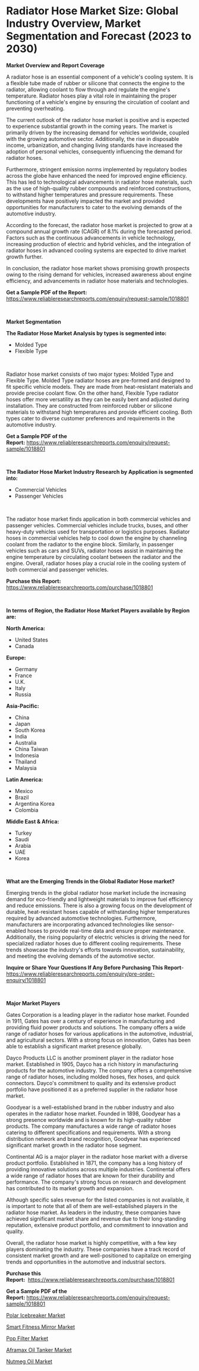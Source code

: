 <p><h1>Radiator Hose Market Size: Global Industry Overview, Market Segmentation and Forecast (2023 to 2030)</h1></p><p><strong>Market Overview and Report Coverage</strong></p>
<p><p>A radiator hose is an essential component of a vehicle's cooling system. It is a flexible tube made of rubber or silicone that connects the engine to the radiator, allowing coolant to flow through and regulate the engine's temperature. Radiator hoses play a vital role in maintaining the proper functioning of a vehicle's engine by ensuring the circulation of coolant and preventing overheating.</p><p>The current outlook of the radiator hose market is positive and is expected to experience substantial growth in the coming years. The market is primarily driven by the increasing demand for vehicles worldwide, coupled with the growing automotive sector. Additionally, the rise in disposable income, urbanization, and changing living standards have increased the adoption of personal vehicles, consequently influencing the demand for radiator hoses.</p><p>Furthermore, stringent emission norms implemented by regulatory bodies across the globe have enhanced the need for improved engine efficiency. This has led to technological advancements in radiator hose materials, such as the use of high-quality rubber compounds and reinforced constructions, to withstand higher temperatures and pressure requirements. These developments have positively impacted the market and provided opportunities for manufacturers to cater to the evolving demands of the automotive industry.</p><p>According to the forecast, the radiator hose market is projected to grow at a compound annual growth rate (CAGR) of 8.1% during the forecasted period. Factors such as the continuous advancements in vehicle technology, increasing production of electric and hybrid vehicles, and the integration of radiator hoses in advanced cooling systems are expected to drive market growth further.</p><p>In conclusion, the radiator hose market shows promising growth prospects owing to the rising demand for vehicles, increased awareness about engine efficiency, and advancements in radiator hose materials and technologies.</p></p>
<p><strong>Get a Sample PDF of the Report:</strong> <a href="https://www.reliableresearchreports.com/enquiry/request-sample/1018801">https://www.reliableresearchreports.com/enquiry/request-sample/1018801</a></p>
<p>&nbsp;</p>
<p><strong>Market Segmentation</strong></p>
<p><strong>The Radiator Hose Market Analysis by types is segmented into:</strong></p>
<p><ul><li>Molded Type</li><li>Flexible Type</li></ul></p>
<p>&nbsp;</p>
<p><p>Radiator hose market consists of two major types: Molded Type and Flexible Type. Molded Type radiator hoses are pre-formed and designed to fit specific vehicle models. They are made from heat-resistant materials and provide precise coolant flow. On the other hand, Flexible Type radiator hoses offer more versatility as they can be easily bent and adjusted during installation. They are constructed from reinforced rubber or silicone materials to withstand high temperatures and provide efficient cooling. Both types cater to diverse customer preferences and requirements in the automotive industry.</p></p>
<p><strong>Get a Sample PDF of the Report:</strong>&nbsp;<a href="https://www.reliableresearchreports.com/enquiry/request-sample/1018801">https://www.reliableresearchreports.com/enquiry/request-sample/1018801</a></p>
<p>&nbsp;</p>
<p><strong>The Radiator Hose Market Industry Research by Application is segmented into:</strong></p>
<p><ul><li>Commercial Vehicles</li><li>Passenger Vehicles</li></ul></p>
<p>&nbsp;</p>
<p><p>The radiator hose market finds application in both commercial vehicles and passenger vehicles. Commercial vehicles include trucks, buses, and other heavy-duty vehicles used for transportation or logistics purposes. Radiator hoses in commercial vehicles help to cool down the engine by channeling coolant from the radiator to the engine block. Similarly, in passenger vehicles such as cars and SUVs, radiator hoses assist in maintaining the engine temperature by circulating coolant between the radiator and the engine. Overall, radiator hoses play a crucial role in the cooling system of both commercial and passenger vehicles.</p></p>
<p><strong>Purchase this Report:</strong>&nbsp; <a href="https://www.reliableresearchreports.com/purchase/1018801">https://www.reliableresearchreports.com/purchase/1018801</a></p>
<p>&nbsp;</p>
<p><strong>In terms of Region, the Radiator Hose Market Players available by Region are:</strong></p>
<p>
    <p> <strong> North America: </strong>
        <ul>
            <li>United States</li>
            <li>Canada</li>
        </ul>
        </p> 
    <p> <strong> Europe: </strong>
        <ul>
            <li>Germany</li>
            <li>France</li>
            <li>U.K.</li>
            <li>Italy</li>
            <li>Russia</li>
        </ul>
        </p> 
    <p> <strong> Asia-Pacific: </strong>
        <ul>
            <li>China</li>
            <li>Japan</li>
            <li>South Korea</li>
            <li>India</li>
            <li>Australia</li>
            <li>China Taiwan</li>
            <li>Indonesia</li>
            <li>Thailand</li>
            <li>Malaysia</li>
        </ul>
        </p> 
    <p> <strong> Latin America: </strong>
        <ul>
            <li>Mexico</li>
            <li>Brazil</li>
            <li>Argentina Korea</li>
            <li>Colombia</li>
        </ul>
        </p> 
    <p> <strong> Middle East & Africa: </strong>
        <ul>
            <li>Turkey</li>
            <li>Saudi</li>
            <li>Arabia</li>
            <li>UAE</li>
            <li>Korea</li>
        </ul>
    </p>
    </p>
<p>&nbsp;</p>
<p><strong>What are the Emerging Trends in the Global Radiator Hose market?</strong></p>
<p><p>Emerging trends in the global radiator hose market include the increasing demand for eco-friendly and lightweight materials to improve fuel efficiency and reduce emissions. There is also a growing focus on the development of durable, heat-resistant hoses capable of withstanding higher temperatures required by advanced automotive technologies. Furthermore, manufacturers are incorporating advanced technologies like sensor-enabled hoses to provide real-time data and ensure proper maintenance. Additionally, the rising popularity of electric vehicles is driving the need for specialized radiator hoses due to different cooling requirements. These trends showcase the industry's efforts towards innovation, sustainability, and meeting the evolving demands of the automotive sector.</p></p>
<p><strong>Inquire or Share Your Questions If Any Before Purchasing This Report</strong>- <a href="https://www.reliableresearchreports.com/enquiry/pre-order-enquiry/1018801">https://www.reliableresearchreports.com/enquiry/pre-order-enquiry/1018801</a></p>
<p>&nbsp;</p>
<p><strong>Major Market Players</strong></p>
<p><p>Gates Corporation is a leading player in the radiator hose market. Founded in 1911, Gates has over a century of experience in manufacturing and providing fluid power products and solutions. The company offers a wide range of radiator hoses for various applications in the automotive, industrial, and agricultural sectors. With a strong focus on innovation, Gates has been able to establish a significant market presence globally.</p><p>Dayco Products LLC is another prominent player in the radiator hose market. Established in 1905, Dayco has a rich history in manufacturing products for the automotive industry. The company offers a comprehensive range of radiator hoses, including molded hoses, flex hoses, and quick connectors. Dayco's commitment to quality and its extensive product portfolio have positioned it as a preferred supplier in the radiator hose market.</p><p>Goodyear is a well-established brand in the rubber industry and also operates in the radiator hose market. Founded in 1898, Goodyear has a strong presence worldwide and is known for its high-quality rubber products. The company manufactures a wide range of radiator hoses catering to different specifications and requirements. With a strong distribution network and brand recognition, Goodyear has experienced significant market growth in the radiator hose segment.</p><p>Continental AG is a major player in the radiator hose market with a diverse product portfolio. Established in 1871, the company has a long history of providing innovative solutions across multiple industries. Continental offers a wide range of radiator hoses that are known for their durability and performance. The company's strong focus on research and development has contributed to its market growth and expansion.</p><p>Although specific sales revenue for the listed companies is not available, it is important to note that all of them are well-established players in the radiator hose market. As leaders in the industry, these companies have achieved significant market share and revenue due to their long-standing reputation, extensive product portfolio, and commitment to innovation and quality.</p><p>Overall, the radiator hose market is highly competitive, with a few key players dominating the industry. These companies have a track record of consistent market growth and are well-positioned to capitalize on emerging trends and opportunities in the automotive and industrial sectors.</p></p>
<p><strong>Purchase this Report:</strong>&nbsp;&nbsp;<a href="https://www.reliableresearchreports.com/purchase/1018801">https://www.reliableresearchreports.com/purchase/1018801</a></p>
<p></p>
<p><strong>Get a Sample PDF of the Report:</strong>&nbsp;<a href="https://www.reliableresearchreports.com/enquiry/request-sample/1018801">https://www.reliableresearchreports.com/enquiry/request-sample/1018801</a></p>
<p><p><a href="https://github.com/ruslanpoljakovrd177/Market-Research-Report-List-1/blob/main/polar-icebreaker-market.md">Polar Icebreaker Market</a></p><p><a href="https://medium.com/@jqgvpygpb56374/smart-fitness-mirror-market-analysis-and-sze-forecasted-for-period-from-2023-to-2030-42beb9ec8a68">Smart Fitness Mirror Market</a></p><p><a href="https://medium.com/@bobbyrobinson56/pop-filter-nbsp-market-focuses-on-market-share-size-and-projected-forecast-till-2030-18f06a246174">Pop Filter Market</a></p><p><a href="https://github.com/gulaimolin/Market-Research-Report-List-1/blob/main/aframax-oil-tanker-market.md">Aframax Oil Tanker Market</a></p><p><a href="https://www.linkedin.com/pulse/nutmeg-oil-market-share-amp-new-trends-analysis-report-wasre/">Nutmeg Oil Market</a></p></p>